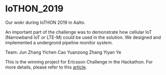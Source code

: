 # IoTHON_2019
Our wokr during IoTHON 2019 in Aalto. 

An important part of the challenge was to demonstrate how cellular IoT (Narrowband IoT or LTE-M) could be used in the solution. We designed and implemented a undergrond pipeline monitor system. 

Team: 
Jun Zhang
Yichen Cao
Yuanzong Zhang 
Yiyan Ye          

This is the winning project for Ericsson Challenge in the Hackathon. For more details, please refer to this [article](https://www.ericsson.com/en/blog/2019/7/iothon-2019-tackling-urban-flooding-cellular-iot).

